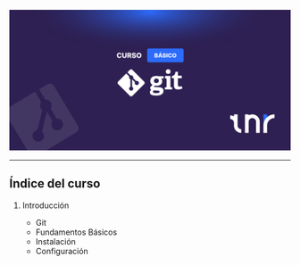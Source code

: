 ![banner](./images/banner.png)

---

## Índice del curso

1. Introducción

   - Git
   - Fundamentos Básicos
   - Instalación
   - Configuración

